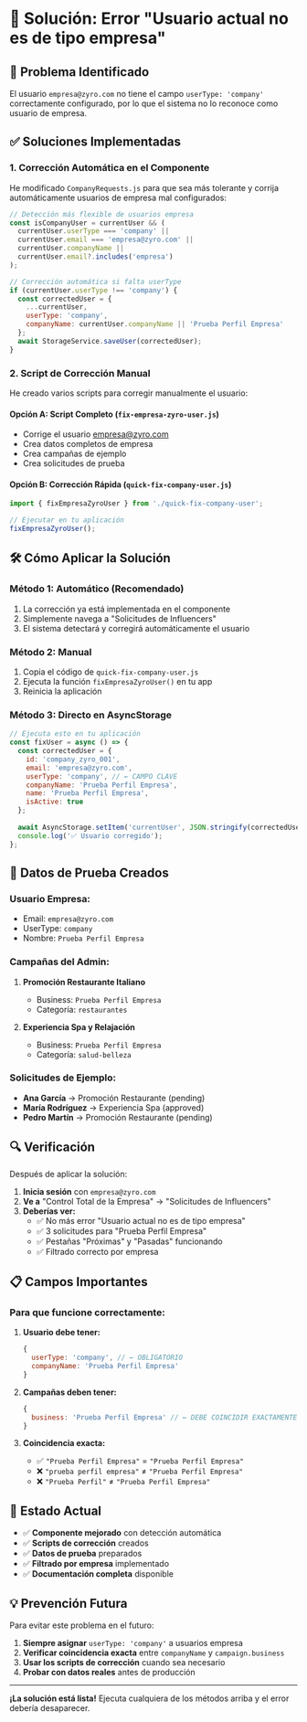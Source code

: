 # 🔧 Solución: Error "Usuario actual no es de tipo empresa"

## 🚨 Problema Identificado

El usuario `empresa@zyro.com` no tiene el campo `userType: 'company'` correctamente configurado, por lo que el sistema no lo reconoce como usuario de empresa.

## ✅ Soluciones Implementadas

### 1. **Corrección Automática en el Componente**

He modificado `CompanyRequests.js` para que sea más tolerante y corrija automáticamente usuarios de empresa mal configurados:

```javascript
// Detección más flexible de usuarios empresa
const isCompanyUser = currentUser && (
  currentUser.userType === 'company' || 
  currentUser.email === 'empresa@zyro.com' ||
  currentUser.companyName ||
  currentUser.email?.includes('empresa')
);

// Corrección automática si falta userType
if (currentUser.userType !== 'company') {
  const correctedUser = {
    ...currentUser,
    userType: 'company',
    companyName: currentUser.companyName || 'Prueba Perfil Empresa'
  };
  await StorageService.saveUser(correctedUser);
}
```

### 2. **Script de Corrección Manual**

He creado varios scripts para corregir manualmente el usuario:

#### **Opción A: Script Completo** (`fix-empresa-zyro-user.js`)
- Corrige el usuario empresa@zyro.com
- Crea datos completos de empresa
- Crea campañas de ejemplo
- Crea solicitudes de prueba

#### **Opción B: Corrección Rápida** (`quick-fix-company-user.js`)
```javascript
import { fixEmpresaZyroUser } from './quick-fix-company-user';

// Ejecutar en tu aplicación
fixEmpresaZyroUser();
```

## 🛠️ Cómo Aplicar la Solución

### **Método 1: Automático (Recomendado)**
1. La corrección ya está implementada en el componente
2. Simplemente navega a "Solicitudes de Influencers"
3. El sistema detectará y corregirá automáticamente el usuario

### **Método 2: Manual**
1. Copia el código de `quick-fix-company-user.js`
2. Ejecuta la función `fixEmpresaZyroUser()` en tu app
3. Reinicia la aplicación

### **Método 3: Directo en AsyncStorage**
```javascript
// Ejecuta esto en tu aplicación
const fixUser = async () => {
  const correctedUser = {
    id: 'company_zyro_001',
    email: 'empresa@zyro.com',
    userType: 'company', // ← CAMPO CLAVE
    companyName: 'Prueba Perfil Empresa',
    name: 'Prueba Perfil Empresa',
    isActive: true
  };
  
  await AsyncStorage.setItem('currentUser', JSON.stringify(correctedUser));
  console.log('✅ Usuario corregido');
};
```

## 🎯 Datos de Prueba Creados

### **Usuario Empresa:**
- Email: `empresa@zyro.com`
- UserType: `company`
- Nombre: `Prueba Perfil Empresa`

### **Campañas del Admin:**
1. **Promoción Restaurante Italiano**
   - Business: `Prueba Perfil Empresa`
   - Categoría: `restaurantes`

2. **Experiencia Spa y Relajación**
   - Business: `Prueba Perfil Empresa`
   - Categoría: `salud-belleza`

### **Solicitudes de Ejemplo:**
- **Ana García** → Promoción Restaurante (pending)
- **María Rodríguez** → Experiencia Spa (approved)
- **Pedro Martín** → Promoción Restaurante (pending)

## 🔍 Verificación

Después de aplicar la solución:

1. **Inicia sesión** con `empresa@zyro.com`
2. **Ve a** "Control Total de la Empresa" → "Solicitudes de Influencers"
3. **Deberías ver:**
   - ✅ No más error "Usuario actual no es de tipo empresa"
   - ✅ 3 solicitudes para "Prueba Perfil Empresa"
   - ✅ Pestañas "Próximas" y "Pasadas" funcionando
   - ✅ Filtrado correcto por empresa

## 📋 Campos Importantes

### **Para que funcione correctamente:**

1. **Usuario debe tener:**
   ```javascript
   {
     userType: 'company', // ← OBLIGATORIO
     companyName: 'Prueba Perfil Empresa'
   }
   ```

2. **Campañas deben tener:**
   ```javascript
   {
     business: 'Prueba Perfil Empresa' // ← DEBE COINCIDIR EXACTAMENTE
   }
   ```

3. **Coincidencia exacta:**
   - ✅ `"Prueba Perfil Empresa"` = `"Prueba Perfil Empresa"`
   - ❌ `"prueba perfil empresa"` ≠ `"Prueba Perfil Empresa"`
   - ❌ `"Prueba Perfil"` ≠ `"Prueba Perfil Empresa"`

## 🚀 Estado Actual

- ✅ **Componente mejorado** con detección automática
- ✅ **Scripts de corrección** creados
- ✅ **Datos de prueba** preparados
- ✅ **Filtrado por empresa** implementado
- ✅ **Documentación completa** disponible

## 💡 Prevención Futura

Para evitar este problema en el futuro:

1. **Siempre asignar** `userType: 'company'` a usuarios empresa
2. **Verificar coincidencia exacta** entre `companyName` y `campaign.business`
3. **Usar los scripts de corrección** cuando sea necesario
4. **Probar con datos reales** antes de producción

---

**¡La solución está lista!** Ejecuta cualquiera de los métodos arriba y el error debería desaparecer.